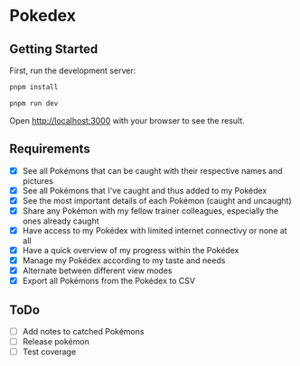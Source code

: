 # Pokedex

## Getting Started

First, run the development server:

```bash
pnpm install

pnpm run dev
```

Open [http://localhost:3000](http://localhost:3000) with your browser to see the result.

## Requirements

- [x] See all Pokémons that can be caught with their respective names and pictures
- [x] See all Pokémons that I've caught and thus added to my Pokédex
- [x] See the most important details of each Pokémon (caught and uncaught)
- [x] Share any Pokémon with my fellow trainer colleagues, especially the ones already caught
- [x] Have access to my Pokédex with limited internet connectivy or none at all
- [x] Have a quick overview of my progress within the Pokédex
- [x] Manage my Pokédex according to my taste and needs
- [x] Alternate between different view modes
- [x] Export all Pokémons from the Pokédex to CSV

## ToDo

- [ ] Add notes to catched Pokémons
- [ ] Release pokémon
- [ ] Test coverage